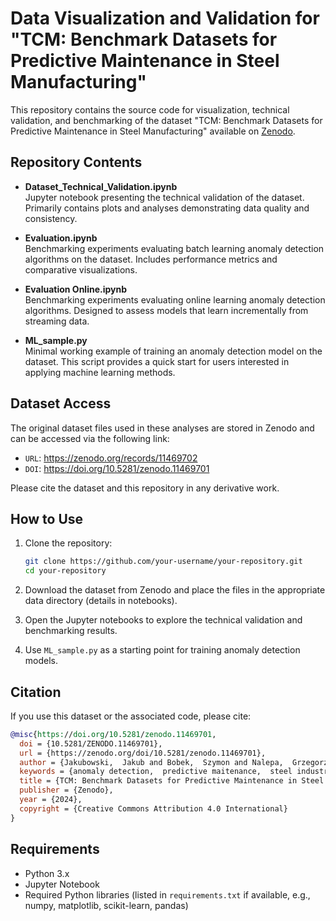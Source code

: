 # Data Visualization and Validation for "TCM: Benchmark Datasets for Predictive Maintenance in Steel Manufacturing"

This repository contains the source code for visualization, technical validation, and benchmarking of the dataset "TCM: Benchmark Datasets for Predictive Maintenance in Steel Manufacturing" available on [Zenodo](https://zenodo.org/records/11469702).

## Repository Contents

- **Dataset_Technical_Validation.ipynb**  
  Jupyter notebook presenting the technical validation of the dataset. Primarily contains plots and analyses demonstrating data quality and consistency.

- **Evaluation.ipynb**  
  Benchmarking experiments evaluating batch learning anomaly detection algorithms on the dataset. Includes performance metrics and comparative visualizations.

- **Evaluation Online.ipynb**  
  Benchmarking experiments evaluating online learning anomaly detection algorithms. Designed to assess models that learn incrementally from streaming data.

- **ML_sample.py**  
  Minimal working example of training an anomaly detection model on the dataset. This script provides a quick start for users interested in applying machine learning methods.

## Dataset Access

The original dataset files used in these analyses are stored in Zenodo and can be accessed via the following link:

* `URL`:  https://zenodo.org/records/11469702  
* `DOI`: https://doi.org/10.5281/zenodo.11469701

Please cite the dataset and this repository in any derivative work.

## How to Use

1. Clone the repository:
    ```bash
    git clone https://github.com/your-username/your-repository.git
    cd your-repository
    ```

2. Download the dataset from Zenodo and place the files in the appropriate data directory (details in notebooks).

3. Open the Jupyter notebooks to explore the technical validation and benchmarking results.

4. Use `ML_sample.py` as a starting point for training anomaly detection models.

## Citation

If you use this dataset or the associated code, please cite:

```bibtex
@misc{https://doi.org/10.5281/zenodo.11469701,
  doi = {10.5281/ZENODO.11469701},
  url = {https://zenodo.org/doi/10.5281/zenodo.11469701},
  author = {Jakubowski,  Jakub and Bobek,  Szymon and Nalepa,  Grzegorz J.},
  keywords = {anomaly detection,  predictive maitenance,  steel industry,  machine learning,  industry 4.0,  industry 5.0,  Artificial intelligence},
  title = {TCM: Benchmark Datasets for Predictive Maintenance in Steel Manufacturing},
  publisher = {Zenodo},
  year = {2024},
  copyright = {Creative Commons Attribution 4.0 International}
}
```

## Requirements

- Python 3.x  
- Jupyter Notebook  
- Required Python libraries (listed in `requirements.txt` if available, e.g., numpy, matplotlib, scikit-learn, pandas)
